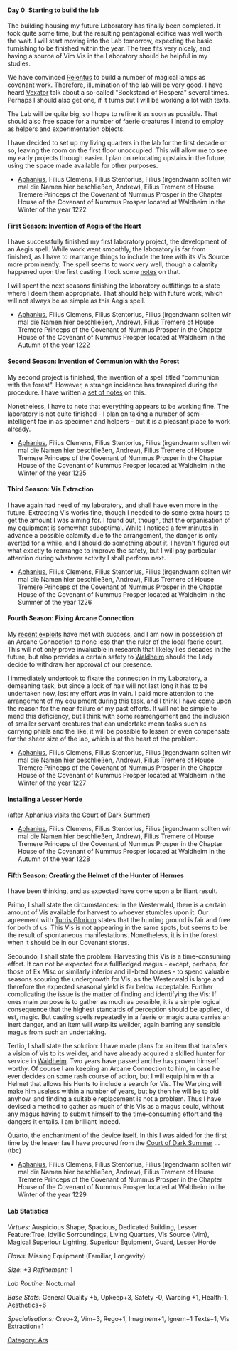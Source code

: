 #### Day 0: Starting to build the lab

The building housing my future Laboratory has finally been completed. It
took quite some time, but the resulting pentagonal edifice was well
worth the wait. I will start moving into the Lab tomorrow, expecting the
basic furnishing to be finished within the year. The tree fits very
nicely, and having a source of Vim Vis in the Laboratory should be
helpful in my studies.

We have convinced [Relentus](Relentus "wikilink") to build a number of
magical lamps as covenant work. Therefore, illumination of the lab will
be very good. I have heard [Vexator](Vexator "wikilink") talk about a
so-called "Bookstand of Hespera" several times. Perhaps I should also
get one, if it turns out I will be working a lot with texts.

The Lab will be quite big, so I hope to refine it as soon as possible.
That should also free space for a number of faerie creatures I intend to
employ as helpers and experimentation objects.

I have decided to set up my living quarters in the lab for the first
decade or so, leaving the room on the first floor unoccupied. This will
allow me to see my early projects through easier. I plan on relocating
upstairs in the future, using the space made available for other
purposes.

  -
    [Aphanius](Aphanius "wikilink"), Filius Clemens, Filius Stentorius,
    Filius (irgendwann sollten wir mal die Namen hier beschließen,
    Andrew), Filius Tremere of House Tremere
    Princeps of the Covenant of Nummus Prosper
    in the Chapter House of the Covenant of Nummus Prosper located at
    Waldheim
    in the Winter of the year 1222

#### First Season: Invention of Aegis of the Heart

I have successfully finished my first laboratory project, the
development of an Aegis spell. While work went smoothly, the laboratory
is far from finished, as I have to rearrange things to include the tree
with its Vis Source more prominently. The spell seems to work very well,
though a calamity happened upon the first casting. I took some
[notes](Notes_on_the_adverse_effect_of_Vim_spells_gone_awry "wikilink")
on that.

I will spent the next seasons finishing the laboratory outfittings to a
state where I deem them appropriate. That should help with future work,
which will not always be as simple as this Aegis spell.

  -
    [Aphanius](Aphanius "wikilink"), Filius Clemens, Filius Stentorius,
    Filius (irgendwann sollten wir mal die Namen hier beschließen,
    Andrew), Filius Tremere of House Tremere
    Princeps of the Covenant of Nummus Prosper
    in the Chapter House of the Covenant of Nummus Prosper located at
    Waldheim
    in the Autumn of the year 1222

#### Second Season: Invention of Communion with the Forest

My second project is finished, the invention of a spell titled
"communion with the forest". However, a strange incidence has transpired
during the procedure. I have written a [set of
notes](Notes_on_the_effects_of_a_Vis_Source_present_during_spell_invention "wikilink")
on this.

Nonetheless, I have to note that everything appears to be working fine.
The laboratory is not quite finished - I plan on taking a number of
semi-intelligent fae in as specimen and helpers - but it is a pleasant
place to work already.

  -
    [Aphanius](Aphanius "wikilink"), Filius Clemens, Filius Stentorius,
    Filius (irgendwann sollten wir mal die Namen hier beschließen,
    Andrew), Filius Tremere of House Tremere
    Princeps of the Covenant of Nummus Prosper
    in the Chapter House of the Covenant of Nummus Prosper located at
    Waldheim
    in the Winter of the year 1225

#### Third Season: Vis Extraction

I have again had need of my laboratory, and shall have even more in the
future. Extracting Vis works fine, though I needed to do some extra
hours to get the amount I was aiming for. I found out, though, that the
organisation of my equipment is somewhat suboptimal. While I noticed a
few minutes in advance a possible calamity due to the arrangement, the
danger is only averted for a while, and I should do something about it.
I haven't figured out what exactly to rearrange to improve the safety,
but I will pay particular attention during whatever activity I shall
perform next.

  -
    [Aphanius](Aphanius "wikilink"), Filius Clemens, Filius Stentorius,
    Filius (irgendwann sollten wir mal die Namen hier beschließen,
    Andrew), Filius Tremere of House Tremere
    Princeps of the Covenant of Nummus Prosper
    in the Chapter House of the Covenant of Nummus Prosper located at
    Waldheim
    in the Summer of the year 1226

#### Fourth Season: Fixing Arcane Connection

My [recent
exploits](Aphanius_visits_the_Court_of_Bright_Winter "wikilink") have
met with success, and I am now in possession of an Arcane Connection to
none less than the ruler of the local faerie court. This will not only
prove invaluable in research that likeley lies decades in the future,
but also provides a certain safety to [Waldheim](Waldheim "wikilink")
should the Lady decide to withdraw her approval of our presence.

I immediately undertook to fixate the connection in my Laboratory, a
demeaning task, but since a lock of hair will not last long it has to be
undertaken now, lest my effort was in vain. I paid more attention to the
arrangement of my equipment during this task, and I think I have come
upon the reason for the near-failure of my past efforts. It will not be
simple to mend this deficiency, but I think with some rearrengement and
the inclusion of smaller servant creatures that can undertake mean tasks
such as carrying phials and the like, it will be possible to lessen or
even compensate for the sheer size of the lab, which is at the heart of
the problem.

  -
    [Aphanius](Aphanius "wikilink"), Filius Clemens, Filius Stentorius,
    Filius (irgendwann sollten wir mal die Namen hier beschließen,
    Andrew), Filius Tremere of House Tremere
    Princeps of the Covenant of Nummus Prosper
    in the Chapter House of the Covenant of Nummus Prosper located at
    Waldheim
    in the Winter of the year 1227

#### Installing a Lesser Horde

(after [Aphanius visits the Court of Dark
Summer](Aphanius_visits_the_Court_of_Dark_Summer "wikilink"))

  -
    [Aphanius](Aphanius "wikilink"), Filius Clemens, Filius Stentorius,
    Filius (irgendwann sollten wir mal die Namen hier beschließen,
    Andrew), Filius Tremere of House Tremere
    Princeps of the Covenant of Nummus Prosper
    in the Chapter House of the Covenant of Nummus Prosper located at
    Waldheim
    in the Autumn of the year 1228

#### Fifth Season: Creating the Helmet of the Hunter of Hermes

I have been thinking, and as expected have come upon a brilliant result.

Primo, I shall state the circumstances: In the Westerwald, there is a
certain amount of Vis available for harvest to whoever stumbles upon it.
Our agreement with [Turris Glorium](Turris_Glorium "wikilink") states
that the hunting ground is fair and free for both of us. This Vis is not
appearing in the same spots, but seems to be the result of spontaneous
manifestations. Nonetheless, it is in the forest when it should be in
our Covenant stores.

Secoundo, I shall state the problem: Harvesting this Vis is a
time-consuming effort. It can not be expected for a fullfledged magus -
except, perhaps, for those of Ex Misc or similarly inferior and ill-bred
houses - to spend valuable seasons scouring the undergrowth for Vis, as
the Westerwald is large and therefore the expected seasonal yield is far
below acceptable. Further complicating the issue is the matter of
finding and identifying the Vis: If ones main purpose is to gather as
much as possible, it is a simple logical consequence that the highest
standards of perception should be applied, id est, magic. But casting
spells repeatedly in a faerie or magic aura carries an inert danger, and
an item will warp its weilder, again barring any sensible magus from
such an undertaking.

Tertio, I shall state the solution: I have made plans for an item that
transfers a vision of Vis to its weilder, and have already acquired a
skilled hunter for service in [Waldheim](Waldheim "wikilink"). Two years
have passed and he has proven himself worthy. Of course I am keeping an
Arcane Connection to him, in case he ever decides on some rash course of
action, but I will equip him with a Helmet that allows his Hunts to
include a search for Vis. The Warping will make him useless within a
number of years, but by then he will be to old anyhow, and finding a
suitable replacement is not a problem. Thus I have devised a method to
gather as much of this Vis as a magus could, without any magus having to
submit himself to the time-consuming effort and the dangers it entails.
I am brilliant indeed.

Quarto, the enchantment of the device itself. In this I was aided for
the first time by the lesser fae I have procured from the [Court of Dark
Summer](Court_of_Dark_Summer "wikilink") ... (tbc)

  -
    [Aphanius](Aphanius "wikilink"), Filius Clemens, Filius Stentorius,
    Filius (irgendwann sollten wir mal die Namen hier beschließen,
    Andrew), Filius Tremere of House Tremere
    Princeps of the Covenant of Nummus Prosper
    in the Chapter House of the Covenant of Nummus Prosper located at
    Waldheim
    in the Winter of the year 1229

#### Lab Statistics

*Virtues:* Auspicious Shape, Spacious, Dedicated Building, Lesser
Feature:Tree, Idyllic Sorroundings, Living Quarters, Vis Source (Vim),
Magical Superiour Lighting, Superiour Equipment, Guard, Lesser Horde

*Flaws:* Missing Equipment (Familiar, Longevity)

*Size*: +3 *Refinement:* 1

*Lab Routine:* Nocturnal

*Base Stats:* General Quality +5, Upkeep+3, Safety -0, Warping +1,
Health-1, Aesthetics+6

*Specialisations:* Creo+2, Vim+3, Rego+1, Imaginem+1, Ignem+1 Texts+1,
Vis Extraction+1

[Category: Ars](Category:_Ars "wikilink")